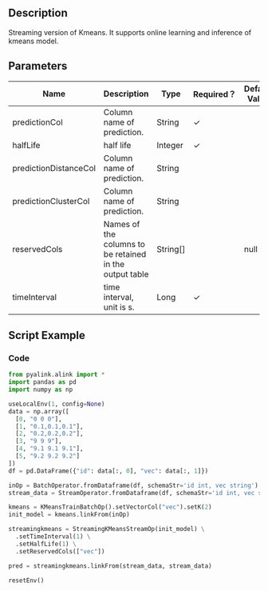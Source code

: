 ## Description
Streaming version of Kmeans.
 It supports online learning and inference of kmeans model.

## Parameters
| Name | Description | Type | Required？ | Default Value |
| --- | --- | --- | --- | --- |
| predictionCol | Column name of prediction. | String | ✓ |  |
| halfLife | half life | Integer | ✓ |  |
| predictionDistanceCol | Column name of prediction. | String |  |  |
| predictionClusterCol | Column name of prediction. | String |  |  |
| reservedCols | Names of the columns to be retained in the output table | String[] |  | null |
| timeInterval | time interval, unit is s. | Long | ✓ |  |

## Script Example

### Code

```python
from pyalink.alink import *
import pandas as pd
import numpy as np

useLocalEnv(1, config=None)
data = np.array([
  [0, "0 0 0"],
  [1, "0.1,0.1,0.1"],
  [2, "0.2,0.2,0.2"],
  [3, "9 9 9"],
  [4, "9.1 9.1 9.1"],
  [5, "9.2 9.2 9.2"]
])
df = pd.DataFrame({"id": data[:, 0], "vec": data[:, 1]})

inOp = BatchOperator.fromDataframe(df, schemaStr='id int, vec string')
stream_data = StreamOperator.fromDataframe(df, schemaStr='id int, vec string')

kmeans = KMeansTrainBatchOp().setVectorCol("vec").setK(2)
init_model = kmeans.linkFrom(inOp)

streamingkmeans = StreamingKMeansStreamOp(init_model) \
  .setTimeInterval(1) \
  .setHalfLife(1) \
  .setReservedCols(["vec"])

pred = streamingkmeans.linkFrom(stream_data, stream_data)

resetEnv()

```
